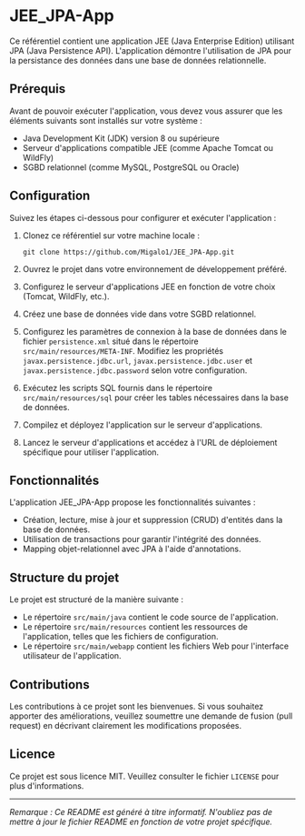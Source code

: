 # JEE_JPA-App

Ce référentiel contient une application JEE (Java Enterprise Edition) utilisant JPA (Java Persistence API). L'application démontre l'utilisation de JPA pour la persistance des données dans une base de données relationnelle.

## Prérequis

Avant de pouvoir exécuter l'application, vous devez vous assurer que les éléments suivants sont installés sur votre système :

- Java Development Kit (JDK) version 8 ou supérieure
- Serveur d'applications compatible JEE (comme Apache Tomcat ou WildFly)
- SGBD relationnel (comme MySQL, PostgreSQL ou Oracle)

## Configuration

Suivez les étapes ci-dessous pour configurer et exécuter l'application :

1. Clonez ce référentiel sur votre machine locale :

   ```
   git clone https://github.com/Migalo1/JEE_JPA-App.git
   ```

2. Ouvrez le projet dans votre environnement de développement préféré.

3. Configurez le serveur d'applications JEE en fonction de votre choix (Tomcat, WildFly, etc.).

4. Créez une base de données vide dans votre SGBD relationnel.

5. Configurez les paramètres de connexion à la base de données dans le fichier `persistence.xml` situé dans le répertoire `src/main/resources/META-INF`. Modifiez les propriétés `javax.persistence.jdbc.url`, `javax.persistence.jdbc.user` et `javax.persistence.jdbc.password` selon votre configuration.

6. Exécutez les scripts SQL fournis dans le répertoire `src/main/resources/sql` pour créer les tables nécessaires dans la base de données.

7. Compilez et déployez l'application sur le serveur d'applications.

8. Lancez le serveur d'applications et accédez à l'URL de déploiement spécifique pour utiliser l'application.

## Fonctionnalités

L'application JEE_JPA-App propose les fonctionnalités suivantes :

- Création, lecture, mise à jour et suppression (CRUD) d'entités dans la base de données.
- Utilisation de transactions pour garantir l'intégrité des données.
- Mapping objet-relationnel avec JPA à l'aide d'annotations.

## Structure du projet

Le projet est structuré de la manière suivante :

- Le répertoire `src/main/java` contient le code source de l'application.
- Le répertoire `src/main/resources` contient les ressources de l'application, telles que les fichiers de configuration.
- Le répertoire `src/main/webapp` contient les fichiers Web pour l'interface utilisateur de l'application.

## Contributions

Les contributions à ce projet sont les bienvenues. Si vous souhaitez apporter des améliorations, veuillez soumettre une demande de fusion (pull request) en décrivant clairement les modifications proposées.

## Licence

Ce projet est sous licence MIT. Veuillez consulter le fichier `LICENSE` pour plus d'informations.

---
*Remarque : Ce README est généré à titre informatif. N'oubliez pas de mettre à jour le fichier README en fonction de votre projet spécifique.*
